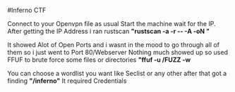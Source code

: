#Inferno CTF

Connect to your Openvpn file as usual Start the machine wait for the IP.
After getting the IP Address i ran rustscan **"rustscan -a <TargetIP> -r <Range of the ports> -- -A -oN <Output0>"**

It showed Alot of Open Ports and i wasnt in the mood to go through all of them so i just went to Port 80/Webserver
Nothing much showed up so used FFUF to brute force some files or directories
**"ffuf -u <URL>/FUZZ -w <Wordlist>**

You can choose a wordlist you want like Seclist or any other after that got a finding **"/inferno"** It required Credentials 

